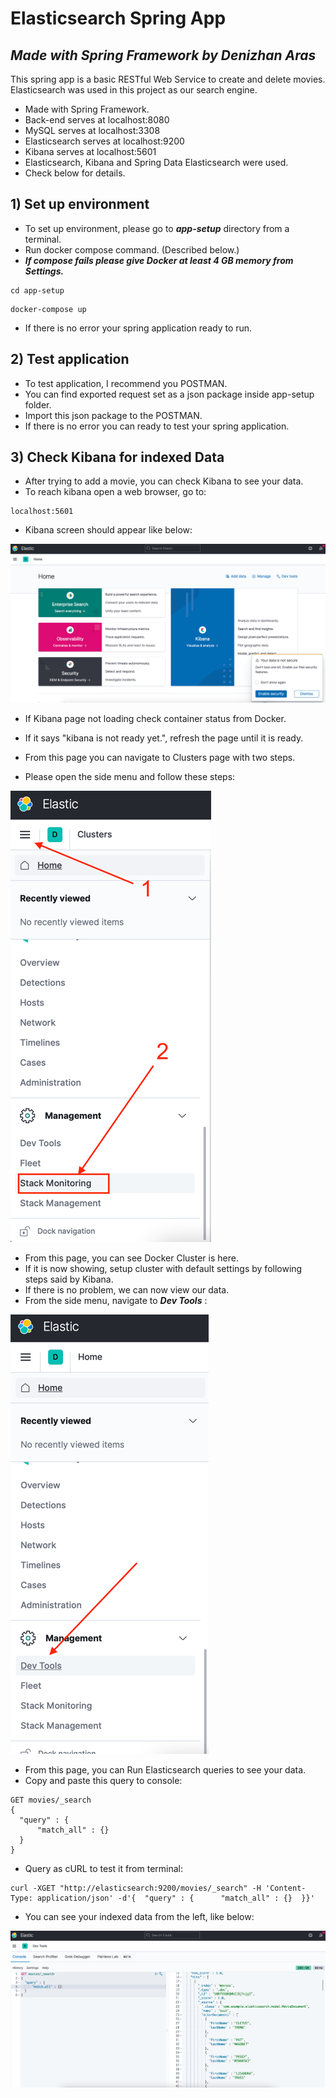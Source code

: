 # Elasticsearch Spring App
## _Made with Spring Framework by Denizhan Aras_

This spring app is a basic RESTful Web Service to create and delete movies.
Elasticsearch was used in this project as our search engine.

- Made with Spring Framework.
- Back-end serves at localhost:8080
- MySQL serves at localhost:3308
- Elasticsearch serves at localhost:9200
- Kibana serves at localhost:5601
- Elasticsearch, Kibana and Spring Data Elasticsearch were used.
- Check below for details.

## 1) Set up environment
- To set up environment, please go to ***app-setup*** directory from a terminal.
- Run docker compose command. (Described below.)
- ***If compose fails please give Docker at least 4 GB memory from Settings.***
```
cd app-setup
```
```
docker-compose up
```
- If there is no error your spring application ready to run.

## 2) Test application
- To test application, I recommend you POSTMAN.
- You can find exported request set as a json package inside app-setup folder.
- Import this json package to the POSTMAN.
- If there is no error you can ready to test your spring application.

## 3) Check Kibana for indexed Data
- After trying to add a movie, you can check Kibana to see your data.
- To reach kibana open a web browser, go to:
```
localhost:5601
```
- Kibana screen should appear like below:

 ![kibana](./images/kibanaScreen.png)
 
- If Kibana page not loading check container status from Docker.
- If it says "kibana is not ready yet.", refresh the page until it is ready.


- From this page you can navigate to Clusters page with two steps.
- Please open the side menu and follow these steps:

![kibana2](./images/kibanaScreen2.png)

- From this page, you can see Docker Cluster is here.
- If it is now showing, setup cluster with default settings by following steps said by Kibana.
- If there is no problem, we can now view our data.
- From the side menu, navigate to ***Dev Tools*** :

![kibana3](./images/kibanaScreen3.png)

- From this page, you can Run Elasticsearch queries to see your data.
- Copy and paste this query to console:
```
GET movies/_search
{
  "query" : {
      "match_all" : {}
  }
}
```

- Query as cURL to test it from terminal:

```
curl -XGET "http://elasticsearch:9200/movies/_search" -H 'Content-Type: application/json' -d'{  "query" : {      "match_all" : {}  }}'
```

- You can see your indexed data from the left, like below:

![kibana4](./images/kibanaScreen4.png)
